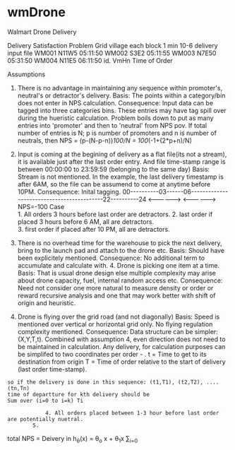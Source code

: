 # wmDrone
Walmart Drone Delivery


Delivery Satisfaction Problem
	Grid village
		each block 1 min
	10-6 delivery
	input file
		WM001 N11W5 05:11:50
		WM002 S3E2 05:11:55
		WM003 N7E50 05:31:50
		WM004 N11E5 06:11:50
		id.   VmHn  Time of Order
    
    
Assumptions
	       
   1. There is no advantage in maintaining any sequence within promoter's, neutral's or detractor's delivery.
		Basis: The points within a category/bin does not enter in NPS calculation. 
		Consequence: Input data can be tagged into three categories bins. These entries may have tag spill over during the hueristic calculation. Problem boils down to put as many entries into 'promoter' and then to 'neutral' from NPS pov.
			If total number of entries is N; p is number of promoters and n is number of neutrals, then NPS = (p-(N-p-n))*100/N = 100*(-1+(2*p+n)/N)

   2. Input is coming at the begining of delivery as a flat file(its not a stream), it is available just after the last order entry. And file time-stamp range is between 00:00:00 to 23:59:59 (belonging to the same day)
		Basis: Stream is not mentioned. In the example, the last delivery timestamp is after 6AM, so the file can be assumend to come at anytime before 10PM. 
Consequence: 
		Inital tagging.
		00----------03------06-------------------------------------------22----------24
	        <------>                                                        <------>   NPS=-100 Case  
			1. All orders 3 hours before last order are detractors. 
			2. last order if placed 3 hours before 6 AM, all are detractors.  
			3. first order if placed after 10 PM, all are detractors.

   3. There is no overhead time for the warehouse to pick the next delivery, bring to the launch pad and attach to the drone etc. 
	  Basis: Should have been explicitely mentioned.
    Consequence: No additional term to accumulate and calculate with. 
	4. Drone is picking one item at a time. 
		Basis: That is usual drone design else multiple complexity may arise about drone capacity, fuel, internal random access etc.
		Consequence:   Need not consider one more natural to measure density or order or reward recursive
    analysis and one that may work better with shift of origin and heuristic. 
   5. Drone is flying over the grid road (and not diagonally)
		Basis: Speed is mentioned over vertical or horizontal grid only. No flying regulation complexity mentioned. 
    Consequence: Data structure can be simpler: (X,Y,T,t). Combined with assumption 4, even direction does not need to be maintained 
    in calculation. Any delivery, for calculation purposes can be simplifed to two coordinates per order - .
    t = Time to get to its destination from origin
    T = Time of order relative to the start of delivery (last order time-stamp). 
    
    so if the delivery is done in this sequence: (t1,T1), (t2,T2), .... (tn,Tn)
    time of departture for kth delivery should be
    Sum over (i=0 to i=k) Ti

				4. All orders placed between 1-3 hour before last order are potentially nuetral.
			5. 


   total NPS = Deivery in 
   h<sub>&theta;</sub>(x) = &theta;<sub>o</sub> x + &theta;<sub>1</sub>x
&sum;<sub>i=0</sub>
